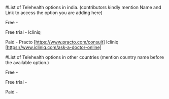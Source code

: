 #List of Telehealth options in india. (contributors kindly mention Name and Link to access the option you are adding here)

Free -

Free trial - Icliniq

Paid - Practo [https://www.practo.com/consult]
       Icliniq [https://www.icliniq.com/ask-a-doctor-online]




#List of Telehealth options in other countries (mention country name before the available option.)

Free -

Free trial -

Paid - 
